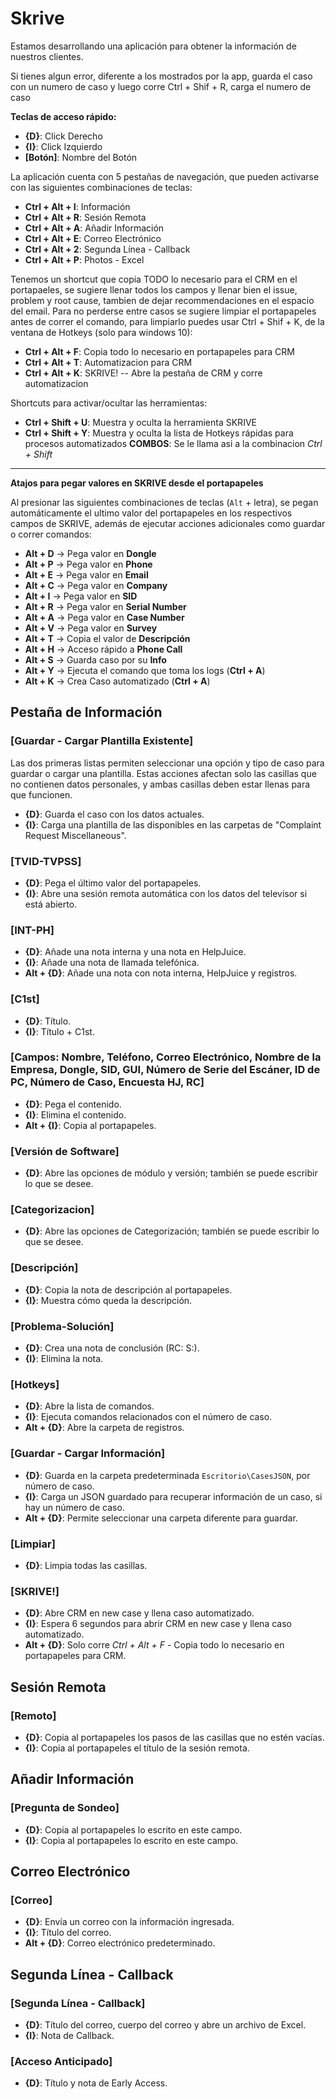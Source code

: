 # Skrive

Estamos desarrollando una aplicación para obtener la información de nuestros clientes.

Si tienes algun error, diferente a los mostrados por la app, guarda el caso con un numero de caso y luego corre Ctrl + Shif + R, carga el numero de caso 

**Teclas de acceso rápido:**

- **{D}**: Click Derecho
- **{I}**: Click Izquierdo
- **[Botón]**: Nombre del Botón

La aplicación cuenta con 5 pestañas de navegación, que pueden activarse con las siguientes combinaciones de teclas:

- **Ctrl + Alt + I**: Información
- **Ctrl + Alt + R**: Sesión Remota
- **Ctrl + Alt + A**: Añadir Información
- **Ctrl + Alt + E**: Correo Electrónico
- **Ctrl + Alt + 2**: Segunda Línea - Callback
- **Ctrl + Alt + P**: Photos - Excel

Tenemos un shortcut que copia TODO lo necesario para el CRM en el portapaeles, se sugiere llenar todos los campos y llenar bien el issue, problem y root cause, tambien de dejar recommendaciones en el espacio del email.
Para no perderse entre casos se sugiere limpiar el portapapeles antes de correr el comando, para limpiarlo puedes usar  Ctrl + Shif + K, de la ventana de Hotkeys (solo para windows 10):

- **Ctrl + Alt + F**: Copia todo lo necesario en portapapeles para CRM
- **Ctrl + Alt + T**: Automatizacion para CRM
- **Ctrl + Alt + K**: SKRIVE! -- Abre la pestaña de CRM y corre automatizacion 

Shortcuts para activar/ocultar las herramientas:

- **Ctrl + Shift + U**: Muestra y oculta la herramienta SKRIVE
- **Ctrl + Shift + Y**: Muestra y oculta la lista de Hotkeys rápidas para procesos automatizados
**COMBOS**: Se le llama asi a la combinacion *Ctrl + Shift*

---

**Atajos para pegar valores en SKRIVE desde el portapapeles**

Al presionar las siguientes combinaciones de teclas (`Alt` + letra), se pegan automáticamente el ultimo valor del portapapeles en los respectivos campos de SKRIVE, además de ejecutar acciones adicionales como guardar o correr comandos:

- **Alt + D** → Pega valor en **Dongle**
- **Alt + P** → Pega valor en **Phone**
- **Alt + E** → Pega valor en **Email**
- **Alt + C** → Pega valor en **Company**
- **Alt + I** → Pega valor en **SID**
- **Alt + R** → Pega valor en **Serial Number**
- **Alt + A** → Pega valor en **Case Number**
- **Alt + V** → Pega valor en **Survey**
- **Alt + T** → Copia el valor de **Descripción**
- **Alt + H** → Acceso rápido a **Phone Call**
- **Alt + S** → Guarda caso por su **Info**
- **Alt + Y** → Ejecuta el comando que toma los logs (**Ctrl + A**)
- **Alt + K** → Crea Caso automatizado (**Ctrl + A**)


## Pestaña de Información

### [Guardar - Cargar Plantilla Existente]

Las dos primeras listas permiten seleccionar una opción y tipo de caso para guardar o cargar una plantilla. Estas acciones afectan solo las casillas que no contienen datos personales, y ambas casillas deben estar llenas para que funcionen.

- **{D}**: Guarda el caso con los datos actuales.
- **{I}**: Carga una plantilla de las disponibles en las carpetas de "Complaint Request Miscellaneous".

### [TVID-TVPSS]

- **{D}**: Pega el último valor del portapapeles.
- **{I}**: Abre una sesión remota automática con los datos del televisor si está abierto.

### [INT-PH]

- **{D}**: Añade una nota interna y una nota en HelpJuice.
- **{I}**: Añade una nota de llamada telefónica.
- **Alt + {D}**: Añade una nota con nota interna, HelpJuice y registros.

### [C1st]

- **{D}**: Título.
- **{I}**: Título + C1st.

### [Campos: Nombre, Teléfono, Correo Electrónico, Nombre de la Empresa, Dongle, SID, GUI, Número de Serie del Escáner, ID de PC, Número de Caso, Encuesta HJ, RC]

- **{D}**: Pega el contenido.
- **{I}**: Elimina el contenido.
- **Alt + {I}**: Copia al portapapeles.

### [Versión de Software]

- **{D}**: Abre las opciones de módulo y versión; también se puede escribir lo que se desee.

### [Categorizacion]

- **{D}**: Abre las opciones de Categorización; también se puede escribir lo que se desee.

### [Descripción]

- **{D}**: Copia la nota de descripción al portapapeles.
- **{I}**: Muestra cómo queda la descripción.

### [Problema-Solución]

- **{D}**: Crea una nota de conclusión (RC: S:).
- **{I}**: Elimina la nota.

### [Hotkeys]

- **{D}**: Abre la lista de comandos.
- **{I}**: Ejecuta comandos relacionados con el número de caso.
- **Alt + {D}**: Abre la carpeta de registros.

### [Guardar - Cargar Información]

- **{D}**: Guarda en la carpeta predeterminada `Escritorio\CasesJSON`, por número de caso.
- **{I}**: Carga un JSON guardado para recuperar información de un caso, si hay un número de caso.
- **Alt + {D}**: Permite seleccionar una carpeta diferente para guardar.

### [Limpiar]

- **{D}**: Limpia todas las casillas.

### [SKRIVE!]

- **{D}**: Abre CRM en new case y llena caso automatizado.
- **{I}**: Espera 6 segundos para abrir CRM en new case y llena caso automatizado.
- **Alt + {D}**: Solo corre *Ctrl + Alt + F* - Copia todo lo necesario en portapapeles para CRM.

## Sesión Remota

### [Remoto]

- **{D}**: Copia al portapapeles los pasos de las casillas que no estén vacías.
- **{I}**: Copia al portapapeles el título de la sesión remota.

## Añadir Información

### [Pregunta de Sondeo]

- **{D}**: Copia al portapapeles lo escrito en este campo.
- **{I}**: Copia al portapapeles lo escrito en este campo.

## Correo Electrónico

### [Correo]

- **{D}**: Envía un correo con la información ingresada.
- **{I}**: Título del correo.
- **Alt + {D}**: Correo electrónico predeterminado.

## Segunda Línea - Callback

### [Segunda Línea - Callback]

- **{D}**: Título del correo, cuerpo del correo y abre un archivo de Excel.
- **{I}**: Nota de Callback.

### [Acceso Anticipado]

- **{D}**: Título y nota de Early Access.

